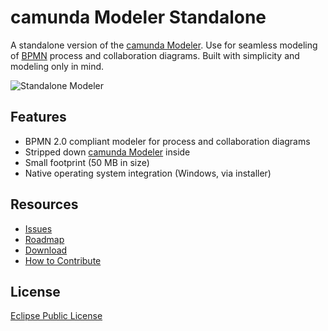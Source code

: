 # camunda Modeler Standalone

A standalone version of the [camunda Modeler](https://github.com/camunda/camunda-modeler). 
Use for seamless modeling of [BPMN](https://en.wikipedia.org/wiki/BPMN) process and collaboration diagrams.
Built with simplicity and modeling only in mind.

![Standalone Modeler](https://raw.github.com/Nikku/camunda-modeler-standalone/master/documentation/images/screenshot.png)


## Features

* BPMN 2.0 compliant modeler for process and collaboration diagrams
* Stripped down [camunda Modeler](https://github.com/camunda/camunda-modeler) inside
* Small footprint (50 MB in size)
* Native operating system integration (Windows, via installer)


## Resources

* [Issues](https://github.com/Nikku/camunda-modeler-standalone/issues)
* [Roadmap](https://github.com/Nikku/camunda-modeler-standalone/issues?milestone=1&state=open)
* [Download](https://github.com/Nikku/camunda-modeler-standalone/releases)
* [How to Contribute](./CONTRIBUTE.md)


## License

[Eclipse Public License](http://www.eclipse.org/legal/epl-v10.html)
